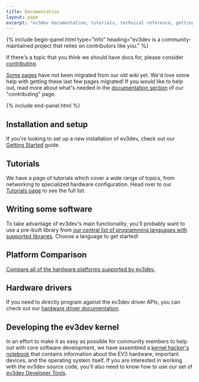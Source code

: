 ```yaml
---
title: Documentation
layout: page
excerpt: "ev3dev documentation, tutorials, technical reference, getting started guides, and information on the underlying technologies."
---
```


{% include begin-panel.html type="info"
heading="ev3dev is a community-maintained project that relies on contributors like you." %}

If there's a topic that you think we should have docs for, please
consider [contributing](../contribute).

[Some pages](https://github.com/ev3dev/ev3dev/issues/153#issuecomment-93602107)
have not been migrated from our old wiki yet. We'd love some help
with getting these last few pages migrated! If you would like to
help out, read more about what's needed in the
[documentation section](../contribute#write-some-documentation)
of our "contributing" page.

{% include end-panel.html %}


## Installation and setup

If you're looking to set up a new installation of ev3dev, check out
our [Getting Started](/docs/getting-started) guide.


## Tutorials

We have a page of tutorials which cover a wide range of topics, from
networking to specialized hardware configuration. Head over to our
[Tutorials page](/docs/tutorials) to see the full list.


## Writing some software

To take advantage of ev3dev's main functionality, you'll probably want to
use a pre-built library from [our central list of programming languages with
supported libraries](/docs/programming-languages). Choose a language to
get started!


## Platform Comparison

[Compare all of the hardware platforms supported by ev3dev.](platform-comparison)


## Hardware drivers

If you need to directly program against the ev3dev driver APIs, you can
check out our [hardware driver documentation](/docs/driver-overview).


## Developing the ev3dev kernel

In an effort to make it as easy as possible for community members to help out with core software
development, we have assembled a [kernel hacker's notebook](kernel-hackers-notebook)
that contains information about the EV3 hardware, important devices, and the operating system itself.
If you are interested in working with the ev3dev source code, you'll also need to know how to
use our set of [ev3dev Developer Tools](devtools).
